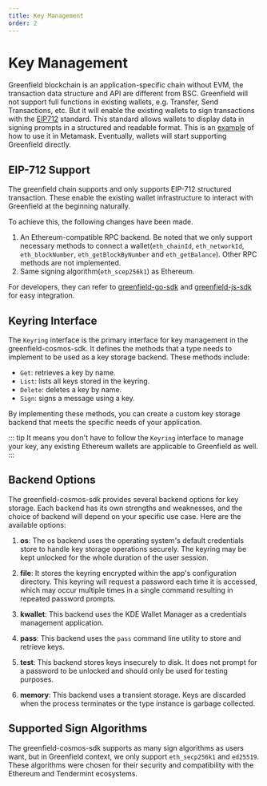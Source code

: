 ```yaml
---
title: Key Management
order: 2
---
```


# Key Management

Greenfield blockchain is an application-specific chain without EVM, the
transaction data structure and API are different from BSC. Greenfield
will not support full functions in existing wallets, e.g. Transfer, Send
Transactions, etc. But it will enable the existing wallets to sign
transactions with the
[EIP712](https://eips.ethereum.org/EIPS/eip-712) standard.
This standard allows wallets to display data in signing prompts in a
structured and readable format. This is an
[example](https://medium.com/metamask/eip712-is-coming-what-to-expect-and-how-to-use-it-bb92fd1a7a26)
of how to use it in Metamask. Eventually, wallets will start supporting
Greenfield directly.

## EIP-712 Support

The greenfield chain supports and only supports EIP-712 structured transaction.  These enable the existing wallet 
infrastructure to interact with Greenfield at the beginning naturally.

To achieve this, the following changes have been made.

1. An Ethereum-compatible RPC backend. Be noted that we only support necessary methods to connect a 
  wallet(`eth_chainId`, `eth_networkId`, `eth_blockNumber`, `eth_getBlockByNumber` and `eth_getBalance`). Other RPC methods are not implemented.
2. Same signing algorithm(`eth_scep256k1`) as Ethereum.

For developers, they can refer to [greenfield-go-sdk](https://github.com/bnb-chain/greenfield-go-sdk) and 
[greenfield-js-sdk](https://github.com/bnb-chain/greenfield-js-sdk) for easy integration.

## Keyring Interface

The `Keyring` interface is the primary interface for key management in the greenfield-cosmos-sdk. It defines the methods 
that a type needs to implement to be used as a key storage backend. These methods include:

-   `Get`: retrieves a key by name.
-   `List`: lists all keys stored in the keyring.
-   `Delete`: deletes a key by name.
-   `Sign`: signs a message using a key.

By implementing these methods, you can create a custom key storage backend that meets the specific needs of your application.

::: tip
It means you don't have to follow the `Keyring` interface to manage your key, any existing Ethereum wallets are applicable to
Greenfield as well.
:::

## Backend Options

The greenfield-cosmos-sdk provides several backend options for key storage. Each backend has its own strengths and 
weaknesses, and the choice of backend will depend on your specific use case. Here are the available options:

1. **os**: The os backend uses the operating system's default credentials store to handle key storage operations securely. 
The keyring may be kept unlocked for the whole duration of the user session.

2. **file**: It stores the keyring encrypted within the app's configuration directory. This keyring will request a password each time 
it is accessed, which may occur multiple times in a single command resulting in repeated password prompts.

3. **kwallet**: This backend uses the KDE Wallet Manager as a credentials management application.

4. **pass**: This backend uses the `pass` command line utility to store and retrieve keys.

5. **test**: This backend stores keys insecurely to disk. It does not prompt for a password to be unlocked and should 
only be used for testing purposes.

6. **memory**: This backend uses a transient storage. Keys are discarded when the process terminates or the type 
instance is garbage collected.

## Supported Sign Algorithms

The greenfield-cosmos-sdk supports as many sign algorithms as users want, but in Greenfield context, we only 
support `eth_secp256k1` and `ed25519`. These algorithms were chosen for their security and compatibility with the 
Ethereum and Tendermint ecosystems.